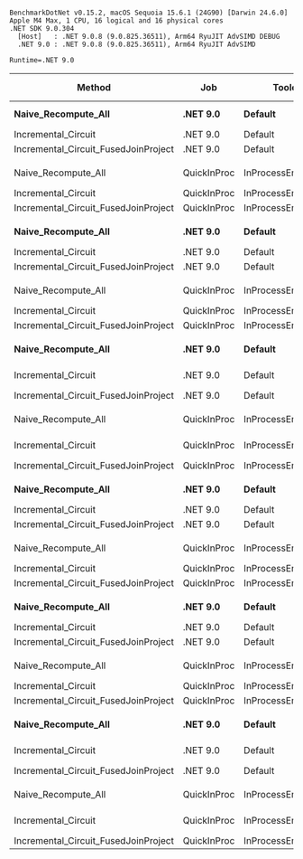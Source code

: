 ```

BenchmarkDotNet v0.15.2, macOS Sequoia 15.6.1 (24G90) [Darwin 24.6.0]
Apple M4 Max, 1 CPU, 16 logical and 16 physical cores
.NET SDK 9.0.304
  [Host]   : .NET 9.0.8 (9.0.825.36511), Arm64 RyuJIT AdvSIMD DEBUG
  .NET 9.0 : .NET 9.0.8 (9.0.825.36511), Arm64 RyuJIT AdvSIMD

Runtime=.NET 9.0  

```
| Method                               | Job         | Toolchain              | IterationCount | WarmupCount | DataSize | ChangeCount | Mean             | Error           | StdDev          | Ratio | RatioSD | Gen0       | Gen1      | Gen2      | Allocated    | Alloc Ratio |
|------------------------------------- |------------ |----------------------- |--------------- |------------ |--------- |------------ |-----------------:|----------------:|----------------:|------:|--------:|-----------:|----------:|----------:|-------------:|------------:|
| **Naive_Recompute_All**                  | **.NET 9.0**    | **Default**                | **Default**        | **Default**     | **100000**   | **1**           |  **20,457,830.5 ns** |   **407,188.39 ns** |   **380,884.27 ns** | **1.000** |    **0.03** |  **1718.7500** | **1093.7500** |  **531.2500** |  **14880.28 KB** |       **1.000** |
| Incremental_Circuit                  | .NET 9.0    | Default                | Default        | Default     | 100000   | 1           |     113,116.3 ns |       394.47 ns |       368.99 ns | 0.006 |    0.00 |     0.8545 |         - |         - |      7.65 KB |       0.001 |
| Incremental_Circuit_FusedJoinProject | .NET 9.0    | Default                | Default        | Default     | 100000   | 1           |         525.5 ns |         2.64 ns |         2.47 ns | 0.000 |    0.00 |     0.7458 |    0.0029 |         - |      6.09 KB |       0.000 |
|                                      |             |                        |                |             |          |             |                  |                 |                 |       |         |            |           |           |              |             |
| Naive_Recompute_All                  | QuickInProc | InProcessEmitToolchain | 5              | 1           | 100000   | 1           |  20,222,888.8 ns | 2,486,283.13 ns |   645,679.84 ns | 1.001 |    0.04 |  1750.0000 | 1125.0000 |  562.5000 |  14882.79 KB |       1.000 |
| Incremental_Circuit                  | QuickInProc | InProcessEmitToolchain | 5              | 1           | 100000   | 1           |     136,014.7 ns |     4,878.96 ns |     1,267.05 ns | 0.007 |    0.00 |     0.7324 |         - |         - |      7.65 KB |       0.001 |
| Incremental_Circuit_FusedJoinProject | QuickInProc | InProcessEmitToolchain | 5              | 1           | 100000   | 1           |         583.8 ns |        10.03 ns |         2.61 ns | 0.000 |    0.00 |     0.7458 |    0.0029 |         - |      6.09 KB |       0.000 |
|                                      |             |                        |                |             |          |             |                  |                 |                 |       |         |            |           |           |              |             |
| **Naive_Recompute_All**                  | **.NET 9.0**    | **Default**                | **Default**        | **Default**     | **100000**   | **10**          |  **20,459,401.1 ns** |   **257,699.65 ns** |   **228,444.03 ns** | **1.000** |    **0.02** |  **1718.7500** | **1125.0000** |  **531.2500** |  **14880.35 KB** |       **1.000** |
| Incremental_Circuit                  | .NET 9.0    | Default                | Default        | Default     | 100000   | 10          |     124,127.9 ns |       867.55 ns |       811.51 ns | 0.006 |    0.00 |     6.1035 |         - |         - |     51.44 KB |       0.003 |
| Incremental_Circuit_FusedJoinProject | .NET 9.0    | Default                | Default        | Default     | 100000   | 10          |       5,787.4 ns |        28.49 ns |        26.65 ns | 0.000 |    0.00 |     2.0065 |    0.5035 |         - |     16.39 KB |       0.001 |
|                                      |             |                        |                |             |          |             |                  |                 |                 |       |         |            |           |           |              |             |
| Naive_Recompute_All                  | QuickInProc | InProcessEmitToolchain | 5              | 1           | 100000   | 10          |  20,544,291.7 ns | 1,354,644.47 ns |   351,796.87 ns | 1.000 |    0.02 |  1750.0000 | 1187.5000 |  562.5000 |  14883.11 KB |       1.000 |
| Incremental_Circuit                  | QuickInProc | InProcessEmitToolchain | 5              | 1           | 100000   | 10          |     149,702.7 ns |     3,375.63 ns |       876.64 ns | 0.007 |    0.00 |     6.1035 |         - |         - |     51.42 KB |       0.003 |
| Incremental_Circuit_FusedJoinProject | QuickInProc | InProcessEmitToolchain | 5              | 1           | 100000   | 10          |       6,066.4 ns |       197.29 ns |        51.24 ns | 0.000 |    0.00 |     2.0065 |    0.5035 |         - |     16.39 KB |       0.001 |
|                                      |             |                        |                |             |          |             |                  |                 |                 |       |         |            |           |           |              |             |
| **Naive_Recompute_All**                  | **.NET 9.0**    | **Default**                | **Default**        | **Default**     | **100000**   | **100**         |  **20,587,773.3 ns** |   **388,496.44 ns** |   **381,555.45 ns** | **1.000** |    **0.03** |  **1718.7500** | **1125.0000** |  **531.2500** |  **14880.94 KB** |        **1.00** |
| Incremental_Circuit                  | .NET 9.0    | Default                | Default        | Default     | 100000   | 100         |     493,934.7 ns |     3,549.01 ns |     3,319.74 ns | 0.024 |    0.00 |   160.1563 |   40.0391 |         - |   1311.98 KB |        0.09 |
| Incremental_Circuit_FusedJoinProject | .NET 9.0    | Default                | Default        | Default     | 100000   | 100         |     122,252.5 ns |     1,068.01 ns |       891.84 ns | 0.006 |    0.00 |    34.4238 |   11.2305 |         - |    283.16 KB |        0.02 |
|                                      |             |                        |                |             |          |             |                  |                 |                 |       |         |            |           |           |              |             |
| Naive_Recompute_All                  | QuickInProc | InProcessEmitToolchain | 5              | 1           | 100000   | 100         |  21,064,014.3 ns | 1,270,288.41 ns |   329,889.87 ns | 1.000 |    0.02 |  1468.7500 |  875.0000 |  281.2500 |  14881.62 KB |        1.00 |
| Incremental_Circuit                  | QuickInProc | InProcessEmitToolchain | 5              | 1           | 100000   | 100         |     532,626.6 ns |     7,979.33 ns |     2,072.21 ns | 0.025 |    0.00 |   160.1563 |   40.0391 |         - |   1310.82 KB |        0.09 |
| Incremental_Circuit_FusedJoinProject | QuickInProc | InProcessEmitToolchain | 5              | 1           | 100000   | 100         |     127,842.9 ns |     4,935.18 ns |     1,281.65 ns | 0.006 |    0.00 |    34.4238 |   11.2305 |         - |    283.17 KB |        0.02 |
|                                      |             |                        |                |             |          |             |                  |                 |                 |       |         |            |           |           |              |             |
| **Naive_Recompute_All**                  | **.NET 9.0**    | **Default**                | **Default**        | **Default**     | **1000000**  | **1**           | **180,094,818.4 ns** | **2,896,185.78 ns** | **2,418,446.30 ns** | **1.000** |    **0.02** | **11666.6667** | **5333.3333** |  **333.3333** | **143659.57 KB** |       **1.000** |
| Incremental_Circuit                  | .NET 9.0    | Default                | Default        | Default     | 1000000  | 1           |     138,309.1 ns |       967.30 ns |       904.82 ns | 0.001 |    0.00 |     0.7324 |         - |         - |      7.65 KB |       0.000 |
| Incremental_Circuit_FusedJoinProject | .NET 9.0    | Default                | Default        | Default     | 1000000  | 1           |         535.6 ns |         4.88 ns |         4.08 ns | 0.000 |    0.00 |     0.7458 |    0.0029 |         - |      6.09 KB |       0.000 |
|                                      |             |                        |                |             |          |             |                  |                 |                 |       |         |            |           |           |              |             |
| Naive_Recompute_All                  | QuickInProc | InProcessEmitToolchain | 5              | 1           | 1000000  | 1           | 202,980,531.2 ns | 8,404,582.79 ns | 1,300,618.49 ns | 1.000 |    0.01 | 12333.3333 | 6000.0000 | 1000.0000 | 143665.01 KB |       1.000 |
| Incremental_Circuit                  | QuickInProc | InProcessEmitToolchain | 5              | 1           | 1000000  | 1           |     137,761.4 ns |       988.49 ns |       256.71 ns | 0.001 |    0.00 |     0.7324 |         - |         - |      7.65 KB |       0.000 |
| Incremental_Circuit_FusedJoinProject | QuickInProc | InProcessEmitToolchain | 5              | 1           | 1000000  | 1           |         580.5 ns |         8.82 ns |         2.29 ns | 0.000 |    0.00 |     0.7458 |    0.0029 |         - |      6.09 KB |       0.000 |
|                                      |             |                        |                |             |          |             |                  |                 |                 |       |         |            |           |           |              |             |
| **Naive_Recompute_All**                  | **.NET 9.0**    | **Default**                | **Default**        | **Default**     | **1000000**  | **10**          | **181,305,013.9 ns** | **2,748,972.68 ns** | **2,436,892.68 ns** | **1.000** |    **0.02** | **11666.6667** | **5333.3333** |  **333.3333** | **143659.62 KB** |       **1.000** |
| Incremental_Circuit                  | .NET 9.0    | Default                | Default        | Default     | 1000000  | 10          |     158,287.2 ns |     1,568.71 ns |     1,467.37 ns | 0.001 |    0.00 |    10.2539 |    0.7324 |         - |     84.14 KB |       0.001 |
| Incremental_Circuit_FusedJoinProject | .NET 9.0    | Default                | Default        | Default     | 1000000  | 10          |       7,644.3 ns |        65.46 ns |        61.23 ns | 0.000 |    0.00 |     2.3499 |    0.5875 |         - |      19.2 KB |       0.000 |
|                                      |             |                        |                |             |          |             |                  |                 |                 |       |         |            |           |           |              |             |
| Naive_Recompute_All                  | QuickInProc | InProcessEmitToolchain | 5              | 1           | 1000000  | 10          | 173,265,591.7 ns | 3,481,636.75 ns |   904,170.01 ns | 1.000 |    0.01 | 11666.6667 | 5333.3333 |  333.3333 | 143663.21 KB |       1.000 |
| Incremental_Circuit                  | QuickInProc | InProcessEmitToolchain | 5              | 1           | 1000000  | 10          |     157,751.4 ns |     2,317.86 ns |       601.94 ns | 0.001 |    0.00 |    10.2539 |    0.7324 |         - |     84.09 KB |       0.001 |
| Incremental_Circuit_FusedJoinProject | QuickInProc | InProcessEmitToolchain | 5              | 1           | 1000000  | 10          |       7,727.0 ns |       498.41 ns |       129.44 ns | 0.000 |    0.00 |     2.3499 |    0.9003 |         - |      19.2 KB |       0.000 |
|                                      |             |                        |                |             |          |             |                  |                 |                 |       |         |            |           |           |              |             |
| **Naive_Recompute_All**                  | **.NET 9.0**    | **Default**                | **Default**        | **Default**     | **1000000**  | **100**         | **182,377,837.0 ns** | **3,158,647.87 ns** | **2,954,601.18 ns** | **1.000** |    **0.02** | **11666.6667** | **5333.3333** |  **333.3333** | **143659.62 KB** |       **1.000** |
| Incremental_Circuit                  | .NET 9.0    | Default                | Default        | Default     | 1000000  | 100         |     861,026.6 ns |     9,844.15 ns |     8,220.31 ns | 0.005 |    0.00 |   289.0625 |  139.6484 |         - |   2361.88 KB |       0.016 |
| Incremental_Circuit_FusedJoinProject | .NET 9.0    | Default                | Default        | Default     | 1000000  | 100         |     185,173.1 ns |     1,068.52 ns |       947.21 ns | 0.001 |    0.00 |    51.0254 |   16.8457 |         - |    418.38 KB |       0.003 |
|                                      |             |                        |                |             |          |             |                  |                 |                 |       |         |            |           |           |              |             |
| Naive_Recompute_All                  | QuickInProc | InProcessEmitToolchain | 5              | 1           | 1000000  | 100         | 175,594,399.4 ns | 5,240,929.93 ns |   811,039.71 ns | 1.000 |    0.01 | 11666.6667 | 5333.3333 |  333.3333 | 143663.21 KB |       1.000 |
| Incremental_Circuit                  | QuickInProc | InProcessEmitToolchain | 5              | 1           | 1000000  | 100         |     918,291.6 ns |    14,462.24 ns |     3,755.80 ns | 0.005 |    0.00 |   289.0625 |  139.6484 |         - |   2362.26 KB |       0.016 |
| Incremental_Circuit_FusedJoinProject | QuickInProc | InProcessEmitToolchain | 5              | 1           | 1000000  | 100         |     192,222.6 ns |     2,388.16 ns |       620.20 ns | 0.001 |    0.00 |    51.0254 |   16.8457 |         - |    418.38 KB |       0.003 |
